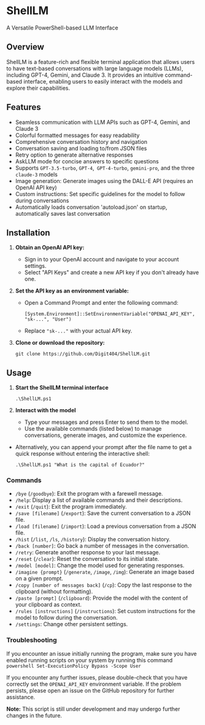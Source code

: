 # ShellLM
A Versatile PowerShell-based LLM Interface

## Overview

ShellLM is a feature-rich and flexible terminal application that allows users to have text-based conversations with large language models (LLMs), including GPT-4, Gemini, and Claude 3. It provides an intuitive command-based interface, enabling users to easily interact with the models and explore their capabilities.

## Features

- Seamless communication with LLM APIs such as GPT-4, Gemini, and Claude 3
- Colorful formatted messages for easy readability
- Comprehensive conversation history and navigation
- Conversation saving and loading to/from JSON files
- Retry option to generate alternative responses
- AskLLM mode for concise answers to specific questions
- Supports `GPT-3.5-turbo`, `GPT-4`,` GPT-4-turbo`, `gemini-pro`, and the three `claude-3` models
- Image generation: Generate images using the DALL-E API (requires an OpenAI API key)
- Custom instructions: Set specific guidelines for the model to follow during conversations
- Automatically loads conversation 'autoload.json' on startup, automatically saves last conversation

## Installation

1. **Obtain an OpenAI API key:**
   - Sign in to your OpenAI account and navigate to your account settings.
   - Select "API Keys" and create a new API key if you don't already have one.

2. **Set the API key as an environment variable:**
   - Open a Command Prompt and enter the following command:
     ```
     [System.Environment]::SetEnvironmentVariable("OPENAI_API_KEY", "sk-...", "User")
     ```
   - Replace `"sk-..."` with your actual API key.

3. **Clone or download the repository:**
   ```
   git clone https://github.com/Digit404/ShellLM.git
   ```

## Usage

1. **Start the ShellLM terminal interface**
   ```
   .\ShellLM.ps1
   ```

2. **Interact with the model**
   - Type your messages and press Enter to send them to the model.
   - Use the available commands (listed below) to manage conversations, generate images, and customize the experience.

- Alternatively, you can append your prompt after the file name to get a quick response without entering the interactive shell:
     ```
     .\ShellLM.ps1 "What is the capital of Ecuador?"
     ```

### Commands

- `/bye` (`/goodbye`): Exit the program with a farewell message.
- `/help`: Display a list of available commands and their descriptions.
- `/exit` (`/quit`): Exit the program immediately.
- `/save [filename]` (`/export`): Save the current conversation to a JSON file.
- `/load [filename]` (`/import`): Load a previous conversation from a JSON file.
- `/hist` (`/list`, `/ls`, `/history`): Display the conversation history.
- `/back [number]`: Go back a number of messages in the conversation.
- `/retry`: Generate another response to your last message.
- `/reset` (`/clear`): Reset the conversation to its initial state.
- `/model [model]`: Change the model used for generating responses.
- `/imagine {prompt}` (`/generate`, `/image`, `/img`): Generate an image based on a given prompt.
- `/copy [number of messages back]` (`/cp`): Copy the last response to the clipboard (without formatting).
- `/paste [prompt]` (`/clipboard`): Provide the model with the content of your clipboard as context.
- `/rules [instructions]` (`/instructions`): Set custom instructions for the model to follow during the conversation.
- `/settings`: Change other persistent settings.

### Troubleshooting

If you encounter an issue initially running the program, make sure you have enabled running scripts on your system by running this command
	```powershell
	Set-ExecutionPolicy Bypass -Scope User
	```

If you encounter any further issues, please double-check that you have correctly set the `OPENAI_API_KEY` environment variable. If the problem persists, please open an issue on the GitHub repository for further assistance.

**Note:** This script is still under development and may undergo further changes in the future.
